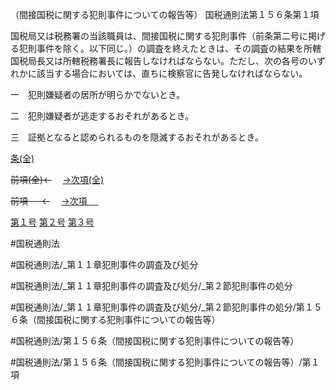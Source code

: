 （間接国税に関する犯則事件についての報告等）
国税通則法第１５６条第１項

国税局又は税務署の当該職員は、間接国税に関する犯則事件（前条第二号に掲げる犯則事件を除く。以下同じ。）の調査を終えたときは、その調査の結果を所轄国税局長又は所轄税務署長に報告しなければならない。ただし、次の各号のいずれかに該当する場合においては、直ちに検察官に告発しなければならない。

一　犯則嫌疑者の居所が明らかでないとき。

二　犯則嫌疑者が逃走するおそれがあるとき。

三　証拠となると認められるものを隠滅するおそれがあるとき。

[条(全)](国税通則法＿＿＿＿＿第１５６条_.md)

~~前項(全)←~~　  [→次項(全)](国税通則法＿＿＿＿＿第１５６条第２項_.md)

~~前項 　 ←~~　  [→次項 　 ](国税通則法＿＿＿＿＿第１５６条第２項.md)

[第１号](国税通則法＿＿＿＿＿第１５６条第１項第１号.md)  [第２号](国税通則法＿＿＿＿＿第１５６条第１項第２号.md)  [第３号](国税通則法＿＿＿＿＿第１５６条第１項第３号.md)  

#国税通則法

#国税通則法/_第１１章犯則事件の調査及び処分

#国税通則法/_第１１章犯則事件の調査及び処分/_第２節犯則事件の処分

#国税通則法/_第１１章犯則事件の調査及び処分/_第２節犯則事件の処分/第１５６条（間接国税に関する犯則事件についての報告等）

#国税通則法/第１５６条（間接国税に関する犯則事件についての報告等）

#国税通則法/第１５６条（間接国税に関する犯則事件についての報告等）/第１項

